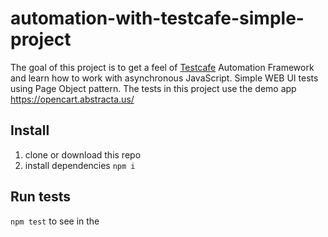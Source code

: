 # automation-with-testcafe-simple-project

The goal of this project is to get a feel of [Testcafe](https://devexpress.github.io/testcafe/) Automation Framework  and learn how to 
work with asynchronous JavaScript.
Simple WEB UI tests using Page Object pattern. 
The tests in this project use the demo app https://opencart.abstracta.us/ 

## Install
1. clone or download this repo 
2. install dependencies `npm i`

## Run tests

`npm test` to see in the 

